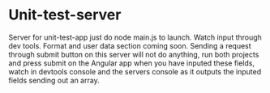 # Unit-test-server
 Server for unit-test-app
 just do node main.js to launch.
 Watch input through dev tools.
 Format and user data section coming soon.
 Sending a request through submit button on this server will not do anything,
 run both projects and press submit on the Angular app when you have inputed these fields, watch in devtools console and the servers console as it outputs the inputed fields sending out an array.
